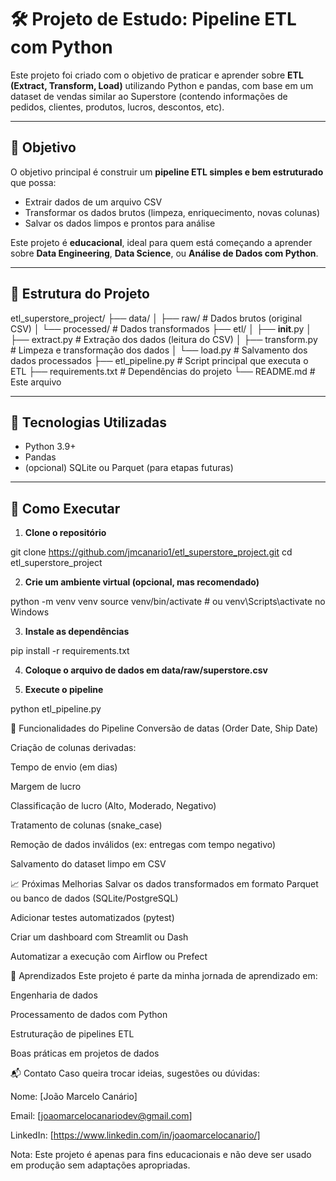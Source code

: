 # 🛠️ Projeto de Estudo: Pipeline ETL com Python

Este projeto foi criado com o objetivo de praticar e aprender sobre **ETL (Extract, Transform, Load)** utilizando Python e pandas, com base em um dataset de vendas similar ao Superstore (contendo informações de pedidos, clientes, produtos, lucros, descontos, etc).

---

## 📌 Objetivo

O objetivo principal é construir um **pipeline ETL simples e bem estruturado** que possa:

- Extrair dados de um arquivo CSV
- Transformar os dados brutos (limpeza, enriquecimento, novas colunas)
- Salvar os dados limpos e prontos para análise

Este projeto é **educacional**, ideal para quem está começando a aprender sobre **Data Engineering**, **Data Science**, ou **Análise de Dados com Python**.

---

## 📁 Estrutura do Projeto

etl_superstore_project/
├── data/
│ ├── raw/ # Dados brutos (original CSV)
│ └── processed/ # Dados transformados
├── etl/
│ ├── __init__.py
│ ├── extract.py # Extração dos dados (leitura do CSV)
│ ├── transform.py # Limpeza e transformação dos dados
│ └── load.py # Salvamento dos dados processados
├── etl_pipeline.py # Script principal que executa o ETL
├── requirements.txt # Dependências do projeto
└── README.md # Este arquivo

---

## 🔧 Tecnologias Utilizadas

- Python 3.9+
- Pandas
- (opcional) SQLite ou Parquet (para etapas futuras)

---

## 🚀 Como Executar

1. **Clone o repositório**

git clone https://github.com/jmcanario1/etl_superstore_project.git
cd etl_superstore_project


2. **Crie um ambiente virtual (opcional, mas recomendado)**

python -m venv venv
source venv/bin/activate  # ou venv\Scripts\activate no Windows


3. **Instale as dependências**

pip install -r requirements.txt


4. **Coloque o arquivo de dados em data/raw/superstore.csv**


5. **Execute o pipeline**

python etl_pipeline.py


🔄 Funcionalidades do Pipeline
Conversão de datas (Order Date, Ship Date)

Criação de colunas derivadas:

Tempo de envio (em dias)

Margem de lucro

Classificação de lucro (Alto, Moderado, Negativo)

Tratamento de colunas (snake_case)

Remoção de dados inválidos (ex: entregas com tempo negativo)

Salvamento do dataset limpo em CSV

📈 Próximas Melhorias
Salvar os dados transformados em formato Parquet ou banco de dados (SQLite/PostgreSQL)

Adicionar testes automatizados (pytest)

Criar um dashboard com Streamlit ou Dash

Automatizar a execução com Airflow ou Prefect

🧠 Aprendizados
Este projeto é parte da minha jornada de aprendizado em:

Engenharia de dados

Processamento de dados com Python

Estruturação de pipelines ETL

Boas práticas em projetos de dados

📬 Contato
Caso queira trocar ideias, sugestões ou dúvidas:

Nome: [João Marcelo Canário]

Email: [joaomarcelocanariodev@gmail.com]

LinkedIn: [https://www.linkedin.com/in/joaomarcelocanario/]

Nota: Este projeto é apenas para fins educacionais e não deve ser usado em produção sem adaptações apropriadas.